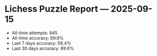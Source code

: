 # Lichess Puzzle Report — 2025-09-15
- All-time attempts: 845
- All-time accuracy: 69.6%
- Last 7 days accuracy: 56.4%
- Last 30 days accuracy: 69.6%
